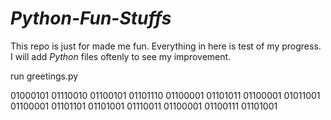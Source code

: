 # *Python-Fun-Stuffs* 


 This repo is just for made me fun. Everything in here is test of my progress.
 I will add *Python* files oftenly to see my improvement.
  

 run greetings.py 



01000101 01110010 01100101 01101110  01100001 01101011 01100001  01011001 01100001 01101101 01101001 01110011 01100001 01100111 01101001 
